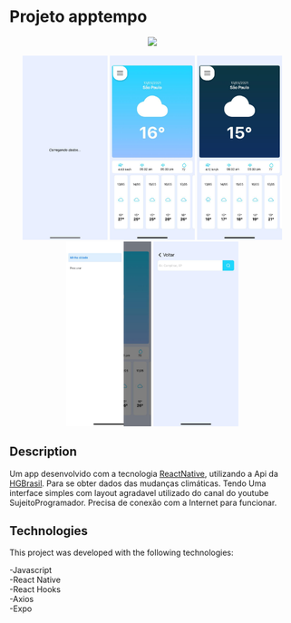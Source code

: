 # Projeto apptempo

<p align="center"> 
   <img width="400" src="src/assets/to_readme/apptempo.gif"> 
</p>
<p align="center">
<img width="150" src="src/assets/to_readme/carregando.jpeg">
   <img width="150" src="src/assets/to_readme/teladia.jpeg">
   <img width="150" src="src/assets/to_readme/telanoite.jpeg">
   <img width="150" src="src/assets/to_readme/drawer.jpeg">
   <img width="150" src="src/assets/to_readme/procurar.jpeg">
</p>
 
## <b>Description</b>
Um app desenvolvido com a tecnologia [ReactNative](https://reactnative.dev/), utilizando a Api da [HGBrasil](https://hgbrasil.com/).
Para se obter dados das mudanças climáticas. Tendo Uma interface simples com layout agradavel utilizado do canal do youtube SujeitoProgramador. Precisa de conexão com a Internet para funcionar.

## <b>Technologies</b>

This project was developed with the following technologies:

-Javascript<br>
-React Native<br>
-React Hooks <br>
-Axios<br>
-Expo<br>
